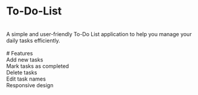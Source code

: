 # To-Do-List
<br>
A simple and user-friendly To-Do List application to help you manage your daily tasks efficiently.
<br>
<br>
# Features
<br>
Add new tasks
<br>
Mark tasks as completed
<br>
Delete tasks
<br>
Edit task names
<br>
Responsive design
